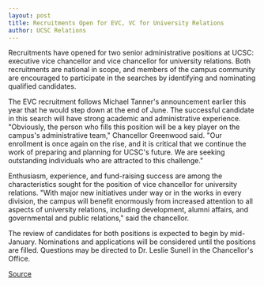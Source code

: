```yaml
---
layout: post
title: Recruitments Open for EVC, VC for University Relations
author: UCSC Relations
---
```


Recruitments have opened for two senior administrative positions  at UCSC: executive vice chancellor and vice chancellor for university relations. Both recruitments are national in scope, and members of the campus community are encouraged to participate in the searches by identifying and nominating qualified candidates.

The EVC recruitment follows Michael Tanner's announcement earlier this year that he would step down at the end of June. The successful candidate in this search will have strong academic and administrative experience. "Obviously, the person who fills this position will be a key player on the campus's administrative team," Chancellor Greenwood said. "Our enrollment is once again on the rise, and it is critical that we continue the work of preparing and planning for UCSC's future. We are seeking outstanding individuals who are attracted to this challenge."

Enthusiasm, experience, and fund-raising success are among the characteristics sought for the position of vice chancellor for university relations. "With major new initiatives under way or in the works in every division, the campus will benefit enormously from increased attention to all aspects of university relations, including development, alumni affairs, and governmental and public relations," said the chancellor.

The review of candidates for both positions is expected to begin by mid-January. Nominations and applications will be considered until the positions are filled. Questions may be directed to Dr. Leslie Sunell in the Chancellor's Office.

[Source](http://www1.ucsc.edu/oncampus/currents/97-12-15/recruitments.htm "Permalink to EVC and VC recruitments: 12-15-97")

